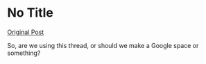 # No Title

[Original Post](https://discourse.onlinedegree.iitm.ac.in/t/168567/14)

<p>So, are we using this thread, or should we make a Google space or something?</p>